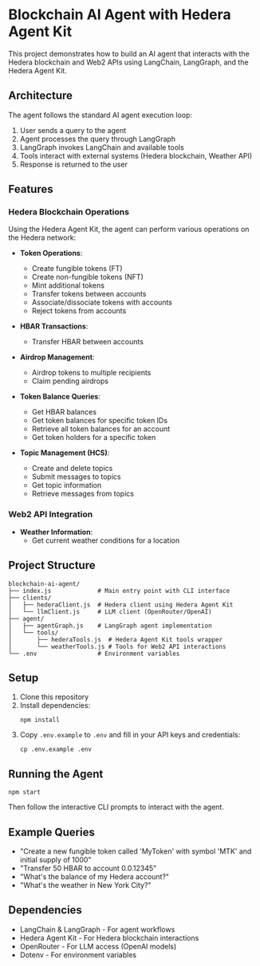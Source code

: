 # Blockchain AI Agent with Hedera Agent Kit

This project demonstrates how to build an AI agent that interacts with the Hedera blockchain and Web2 APIs using LangChain, LangGraph, and the Hedera Agent Kit.

## Architecture

The agent follows the standard AI agent execution loop:
1. User sends a query to the agent
2. Agent processes the query through LangGraph
3. LangGraph invokes LangChain and available tools
4. Tools interact with external systems (Hedera blockchain, Weather API)
5. Response is returned to the user

## Features

### Hedera Blockchain Operations
Using the Hedera Agent Kit, the agent can perform various operations on the Hedera network:

- **Token Operations**:
  - Create fungible tokens (FT)
  - Create non-fungible tokens (NFT)
  - Mint additional tokens
  - Transfer tokens between accounts
  - Associate/dissociate tokens with accounts
  - Reject tokens from accounts

- **HBAR Transactions**:
  - Transfer HBAR between accounts

- **Airdrop Management**:
  - Airdrop tokens to multiple recipients
  - Claim pending airdrops

- **Token Balance Queries**:
  - Get HBAR balances
  - Get token balances for specific token IDs
  - Retrieve all token balances for an account
  - Get token holders for a specific token

- **Topic Management (HCS)**:
  - Create and delete topics
  - Submit messages to topics
  - Get topic information
  - Retrieve messages from topics

### Web2 API Integration
- **Weather Information**:
  - Get current weather conditions for a location

## Project Structure

```
blockchain-ai-agent/
├── index.js             # Main entry point with CLI interface
├── clients/
│   ├── hederaClient.js  # Hedera client using Hedera Agent Kit
│   └── llmClient.js     # LLM client (OpenRouter/OpenAI)
├── agent/
│   ├── agentGraph.js    # LangGraph agent implementation
│   └── tools/
│       ├── hederaTools.js  # Hedera Agent Kit tools wrapper
│       └── weatherTools.js # Tools for Web2 API interactions
└── .env                 # Environment variables
```

## Setup

1. Clone this repository
2. Install dependencies:
   ```
   npm install
   ```
3. Copy `.env.example` to `.env` and fill in your API keys and credentials:
   ```
   cp .env.example .env
   ```

## Running the Agent

```
npm start
```

Then follow the interactive CLI prompts to interact with the agent.

## Example Queries

- "Create a new fungible token called 'MyToken' with symbol 'MTK' and initial supply of 1000"
- "Transfer 50 HBAR to account 0.0.12345"
- "What's the balance of my Hedera account?"
- "What's the weather in New York City?"

## Dependencies

- LangChain & LangGraph - For agent workflows
- Hedera Agent Kit - For Hedera blockchain interactions
- OpenRouter - For LLM access (OpenAI models)
- Dotenv - For environment variables 